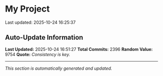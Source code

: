 # My Project


Last updated: 2025-10-24 16:25:37



































































































































































































































































































































































































































































































































































































































































































































































































































































































































































































































































































































































































































































































































































































































































































































































































































































































































































































































































































































































































































































































































































































































































































































































































































































































































































































































































































































































































































































































## Auto-Update Information

**Last Updated:** 2025-10-24 16:51:27
**Total Commits:** 2396
**Random Value:** 9754
**Quote:** _Consistency is key._

---
_This section is automatically generated and updated._